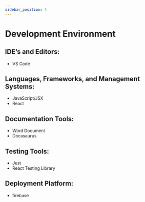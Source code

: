 ```yaml
---
sidebar_position: 4
---
```


# Development Environment

## IDE’s and Editors:
- VS Code

## Languages, Frameworks, and Management Systems:
- JavaScript/JSX
- React

## Documentation Tools:
- Word Document
- Docasaurus

## Testing Tools:
- Jest
- React Testing Library

## Deployment Platform:
- firebase

